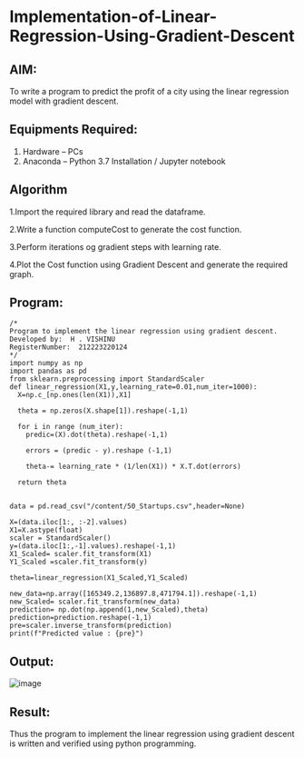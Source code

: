# Implementation-of-Linear-Regression-Using-Gradient-Descent

## AIM:
To write a program to predict the profit of a city using the linear regression model with gradient descent.

## Equipments Required:
1. Hardware – PCs
2. Anaconda – Python 3.7 Installation / Jupyter notebook

## Algorithm
1.Import the required library and read the dataframe.

2.Write a function computeCost to generate the cost function.

3.Perform iterations og gradient steps with learning rate.

4.Plot the Cost function using Gradient Descent and generate the required graph.

## Program:
```
/*
Program to implement the linear regression using gradient descent.
Developed by:  H . VISHINU
RegisterNumber:  212223220124
*/
import numpy as np
import pandas as pd
from sklearn.preprocessing import StandardScaler
def linear_regression(X1,y,learning_rate=0.01,num_iter=1000):
  X=np.c_[np.ones(len(X1)),X1]

  theta = np.zeros(X.shape[1]).reshape(-1,1)

  for i in range (num_iter):
    predic=(X).dot(theta).reshape(-1,1)

    errors = (predic - y).reshape (-1,1)

    theta-= learning_rate * (1/len(X1)) * X.T.dot(errors)

  return theta


data = pd.read_csv("/content/50_Startups.csv",header=None)

X=(data.iloc[1:, :-2].values)
X1=X.astype(float)
scaler = StandardScaler()
y=(data.iloc[1:,-1].values).reshape(-1,1)
X1_Scaled= scaler.fit_transform(X1)
Y1_Scaled =scaler.fit_transform(y)

theta=linear_regression(X1_Scaled,Y1_Scaled)

new_data=np.array([165349.2,136897.8,471794.1]).reshape(-1,1)
new_Scaled= scaler.fit_transform(new_data)
prediction= np.dot(np.append(1,new_Scaled),theta)
prediction=prediction.reshape(-1,1)
pre=scaler.inverse_transform(prediction)
print(f"Predicted value : {pre}")
```

## Output:

![image](https://github.com/VisHinu24/Implementation-of-Linear-Regression-Using-Gradient-Descent/assets/144244396/4d439a3f-ac29-4451-9b3d-66e281e6609b)




## Result:
Thus the program to implement the linear regression using gradient descent is written and verified using python programming.
